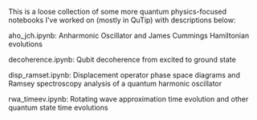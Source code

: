 This is a loose collection of some more quantum physics-focused notebooks I've worked on (mostly in QuTip) with descriptions below:

aho_jch.ipynb: Anharmonic Oscillator and James Cummings Hamiltonian evolutions

decoherence.ipynb: Qubit decoherence from excited to ground state

disp_ramset.ipynb: Displacement operator phase space diagrams and Ramsey spectroscopy analysis of a quantum harmonic oscillator

rwa_timeev.ipynb: Rotating wave approximation time evolution and other quantum state time evolutions



